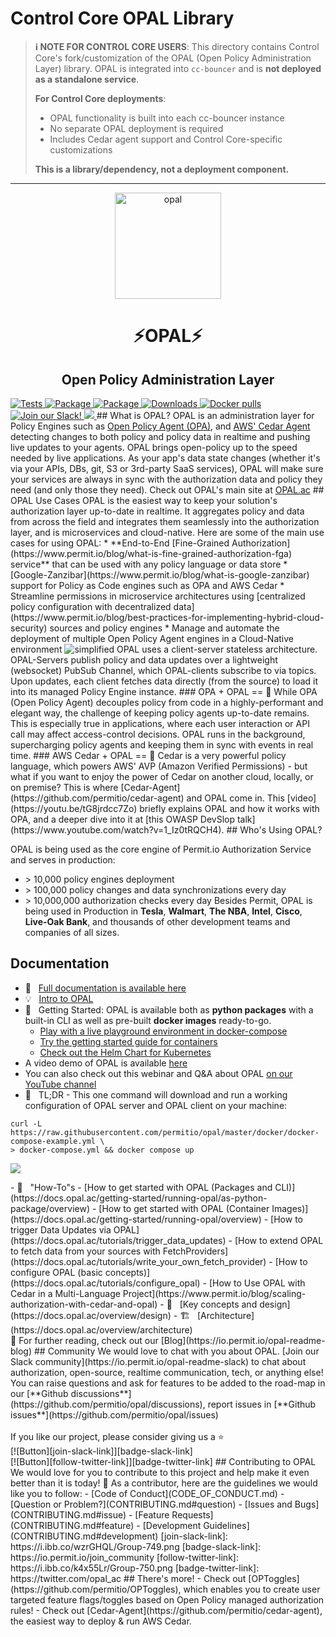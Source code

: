 # Control Core OPAL Library

> **ℹ️ NOTE FOR CONTROL CORE USERS**: This directory contains Control Core's fork/customization of the OPAL (Open Policy Administration Layer) library. OPAL is integrated into `cc-bouncer` and is **not deployed as a standalone service**. 
>
> **For Control Core deployments**:
> - OPAL functionality is built into each cc-bouncer instance
> - No separate OPAL deployment is required
> - Includes Cedar agent support and Control Core-specific customizations
>
> **This is a library/dependency, not a deployment component.**

---

<p  align="center">
 <img src="https://github.com/permitio/opal/assets/4082578/4e21f85f-30ab-43e2-92de-b82f78888c71" height=170 alt="opal" border="0" />
</p>
<h1 align="center">
⚡OPAL⚡
</h1>
<h2 align="center">
Open Policy Administration Layer
</h2>
<a href="https://github.com/permitio/opal/actions?query=workflow%3ATests" target="_blank">
    <img src="https://github.com/permitio/opal/workflows/Tests/badge.svg" alt="Tests">
</a>
<a href="https://pypi.org/project/opal-server/" target="_blank">
    <img src="https://img.shields.io/pypi/v/opal-server?color=%2331C654&label=OPAL%20Server%20%28PyPi%29" alt="Package">
</a>
<a href="https://pypi.org/project/opal-client/" target="_blank">
    <img src="https://img.shields.io/pypi/v/opal-client?color=%2331C654&label=OPAL%20Client%20%28PyPi%29" alt="Package">
</a>
<a href="https://pepy.tech/project/opal-server" target="_blank">
    <img src="https://static.pepy.tech/personalized-badge/opal-client?period=total&units=international_system&left_color=black&right_color=blue&left_text=Downloads" alt="Downloads">
</a>
<a href="https://hub.docker.com/r/permitio/opal-server" target="_blank">
    <img src="https://img.shields.io/docker/pulls/permitio/opal-client?label=Docker%20pulls" alt="Docker pulls">
</a>
<a href="https://bit.ly/permit-slack" target="_blank">
    <img src="https://img.shields.io/badge/Slack%20Community-4A154B?logo=slack&logoColor=white" alt="Join our Slack!">
</a>
<a href="https://twitter.com/intent/follow?original_referer=https%3A%2F%2Fpublish.twitter.com%2F%3FbuttonType%3DFollowButton%26query%3Dhttps%253A%252F%252Ftwitter.com%252Fpermit_io%26widget%3DButton&ref_src=twsrc%5Etfw&region=follow_link&screen_name=permit_io&tw_p=followbutton"><img src="https://img.shields.io/twitter/follow/permit_io?label=Follow%20%40permit_io&style=social">
</a>
## What is OPAL?
OPAL is an administration layer for Policy Engines such as <a target="_blank" href="https://www.openpolicyagent.org/">Open Policy Agent (OPA)</a>, and <a target="_blank" href="https://github.com/permitio/cedar-agent">AWS' Cedar Agent</a> detecting changes to both policy and policy data in realtime and pushing live updates to your agents. OPAL brings open-policy up to the speed needed by live applications.
As your app's data state changes (whether it's via your APIs, DBs, git, S3 or 3rd-party SaaS services), OPAL will make sure your services are always in sync with the authorization data and policy they need (and only those they need).
Check out OPAL's main site at <a target="_blank" href="https://opal.ac">OPAL.ac</a>
## OPAL Use Cases
OPAL is the easiest way to keep your solution's authorization layer up-to-date in realtime. It aggregates policy and data from across the field and integrates them seamlessly into the authorization layer, and is microservices and cloud-native.
Here are some of the main use cases for using OPAL:
* **End-to-End [Fine-Grained Authorization](https://www.permit.io/blog/what-is-fine-grained-authorization-fga) service** that can be used with any policy language or data store
* [Google-Zanzibar](https://www.permit.io/blog/what-is-google-zanzibar) support for Policy as Code engines such as OPA and AWS Cedar
* Streamline permissions in microservice architectures using [centralized policy configuration with decentralized data](https://www.permit.io/blog/best-practices-for-implementing-hybrid-cloud-security) sources and policy engines
* Manage and automate the deployment of multiple Open Policy Agent engines in a Cloud-Native environment
<img src="https://github.com/permitio/opal/assets/4082578/99d3dd95-a7ff-45c2-805e-3d533f8b1e8c" alt="simplified" border="0">
OPAL  uses a client-server stateless architecture. OPAL-Servers publish policy and data updates over a lightweight (websocket) PubSub Channel, which OPAL-clients subscribe to via topics. Upon updates, each client fetches data directly (from the source) to load it into its managed Policy Engine instance.
### OPA + OPAL == 💜
While OPA (Open Policy Agent) decouples policy from code in a highly-performant and elegant way, the challenge of keeping policy agents up-to-date remains.
This is especially true in applications, where each user interaction or API call may affect access-control decisions.
OPAL runs in the background, supercharging policy agents and keeping them in sync with events in real time.
### AWS Cedar + OPAL == 💪
Cedar is a very powerful policy language, which powers AWS' AVP (Amazon Verified Permissions) - but what if you want to enjoy the power of Cedar on another cloud, locally, or on premise?
This is where [Cedar-Agent](https://github.com/permitio/cedar-agent) and OPAL come in.
This [video](https://youtu.be/tG8jrdcc7Zo) briefly explains OPAL and how it works with OPA, and a deeper dive into it at [this OWASP DevSlop talk](https://www.youtube.com/watch?v=1_Iz0tRQCH4).
## Who's Using OPAL?

OPAL is being used as the core engine of Permit.io Authorization Service and serves in production:
* \> 10,000 policy engines deployment
* \> 100,000 policy changes and data synchronizations every day
* \> 10,000,000 authorization checks every day
Besides Permit, OPAL is being used in Production in **Tesla**, **Walmart**, **The NBA**, **Intel**, **Cisco**, **Live-Oak Bank**, and thousands of other development teams and companies of all sizes.
## Documentation
- 📃 &nbsp; [Full documentation is available here](https://docs.opal.ac)
- 💡 &nbsp; [Intro to OPAL](https://docs.opal.ac/getting-started/intro)
- 🚀 &nbsp; Getting Started:
  OPAL is available both as **python packages** with a built-in CLI as well as pre-built **docker images** ready-to-go.
  - [Play with a live playground environment in docker-compose](https://docs.opal.ac/getting-started/quickstart/opal-playground/overview)
  <!-- - this tutorial is great for learning about OPAL core features and see what OPAL can do for you. -->
  - [Try the getting started guide for containers](https://docs.opal.ac/getting-started/running-opal/overview)
  <!-- - this tutorial will show you how to configure OPAL to your specific needs and run the official docker containers locally or in production. -->
  - [Check out the Helm Chart for Kubernetes](https://github.com/permitio/opal-helm-chart)
- A video demo of OPAL is available [here](https://www.youtube.com/watch?v=IkR6EGY3QfM)
- You can also check out this webinar and Q&A about OPAL [on our YouTube channel](https://www.youtube.com/watch?v=A5adHlkmdC0&t=1s)
  <br>
- 💪 &nbsp; TL;DR - This one command will download and run a working configuration of OPAL server and OPAL client on your machine:
```
curl -L https://raw.githubusercontent.com/permitio/opal/master/docker/docker-compose-example.yml \
> docker-compose.yml && docker compose up
```
<p>
  <a href="https://asciinema.org/a/409288" target="_blank">
    <img src="https://asciinema.org/a/409288.svg" />
  </a>
</p>
- 🧠 &nbsp; "How-To"s
  - [How to get started with OPAL (Packages and CLI)](https://docs.opal.ac/getting-started/running-opal/as-python-package/overview)
  - [How to get started with OPAL (Container Images)](https://docs.opal.ac/getting-started/running-opal/overview)
  - [How to trigger Data Updates via OPAL](https://docs.opal.ac/tutorials/trigger_data_updates)
  - [How to extend OPAL to fetch data from your sources with FetchProviders](https://docs.opal.ac/tutorials/write_your_own_fetch_provider)
  - [How to configure OPAL (basic concepts)](https://docs.opal.ac/tutorials/configure_opal)
  - [How to Use OPAL with Cedar in a Multi-Language Project](https://www.permit.io/blog/scaling-authorization-with-cedar-and-opal)
- 🎨 &nbsp; [Key concepts and design](https://docs.opal.ac/overview/design)
- 🏗️ &nbsp; [Architecture](https://docs.opal.ac/overview/architecture)
<br>
📖 For further reading, check out our [Blog](https://io.permit.io/opal-readme-blog)
## Community
 We would love to chat with you about OPAL. [Join our Slack community](https://io.permit.io/opal-readme-slack) to chat about authorization, open-source, realtime communication, tech, or anything else!
You can raise questions and ask for features to be added to the road-map in our [**Github discussions**](https://github.com/permitio/opal/discussions), report issues in [**Github issues**](https://github.com/permitio/opal/issues)
</br>
</br>
If you like our project, please consider giving us a ⭐️
</br>
[![Button][join-slack-link]][badge-slack-link] </br> [![Button][follow-twitter-link]][badge-twitter-link]
## Contributing to OPAL
We would love for you to contribute to this project and help make it even better than it is today! 💎
As a contributor, here are the guidelines we would like you to follow:
 - [Code of Conduct](CODE_OF_CONDUCT.md)
 - [Question or Problem?](CONTRIBUTING.md#question)
 - [Issues and Bugs](CONTRIBUTING.md#issue)
 - [Feature Requests](CONTRIBUTING.md#feature)
 - [Development Guidelines](CONTRIBUTING.md#development)
[join-slack-link]: https://i.ibb.co/wzrGHQL/Group-749.png
[badge-slack-link]: https://io.permit.io/join_community
[follow-twitter-link]: https://i.ibb.co/k4x55Lr/Group-750.png
[badge-twitter-link]: https://twitter.com/opal_ac
## There's more!
- Check out [OPToggles](https://github.com/permitio/OPToggles), which enables you to create user targeted feature flags/toggles based on Open Policy managed authorization rules!
- Check out [Cedar-Agent](https://github.com/permitio/cedar-agent), the easiest way to deploy & run AWS Cedar.
